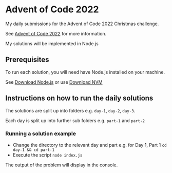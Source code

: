 # Advent of Code 2022

My daily submissions for the Advent of Code 2022 Christmas challenge.

See [Advent of Code 2022](https://adventofcode.com/2022) for more information.

My solutions will be implemented in Node.js

## Prerequisites

To run each solution, you will need have Node.js installed on your machine.

See [Download Node.js](https://nodejs.org/en/download/) or use [Download NVM](https://github.com/nvm-sh/nvm)

## Instructions on how to run the daily solutions

The solutions are split up into folders e.g. `day-1`, `day-2`, `day-3`.

Each day is split up into further sub folders e.g. `part-1` and `part-2`

### Running a solution example

- Change the directory to the relevant day and part e.g. for Day 1, Part 1 `cd day-1 && cd part-1`
- Execute the script `node index.js`

The output of the problem will display in the console.
